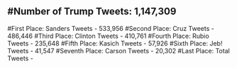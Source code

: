 #Number of Trump Tweets: 1,147,309
---
#First Place: Sanders Tweets - 533,956
#Second Place: Cruz Tweets - 486,446
#Third Place: Clinton Tweets - 410,761
#Fourth Place: Rubio Tweets - 235,648
#Fifth Place: Kasich Tweets - 57,926
#Sixth Place: Jeb! Tweets - 41,547
#Seventh Place: Carson Tweets - 20,302
#Last Place: Total Tweets -  
